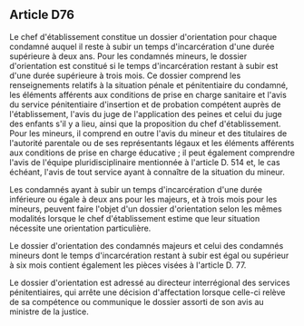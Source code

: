 Article D76
----
Le chef d'établissement constitue un dossier d'orientation pour chaque condamné
auquel il reste à subir un temps d'incarcération d'une durée supérieure à deux
ans. Pour les condamnés mineurs, le dossier d'orientation est constitué si le
temps d'incarcération restant à subir est d'une durée supérieure à trois mois.
Ce dossier comprend les renseignements relatifs à la situation pénale et
pénitentiaire du condamné, les éléments afférents aux conditions de prise en
charge sanitaire et l'avis du service pénitentiaire d'insertion et de probation
compétent auprès de l'établissement, l'avis du juge de l'application des peines
et celui du juge des enfants s'il y a lieu, ainsi que la proposition du chef
d'établissement. Pour les mineurs, il comprend en outre l'avis du mineur et des
titulaires de l'autorité parentale ou de ses représentants légaux et les
éléments afférents aux conditions de prise en charge éducative ; il peut
également comprendre l'avis de l'équipe pluridisciplinaire mentionnée à
l'article D. 514 et, le cas échéant, l'avis de tout service ayant à connaître de
la situation du mineur.

Les condamnés ayant à subir un temps d'incarcération d'une durée inférieure ou
égale à deux ans pour les majeurs, et à trois mois pour les mineurs, peuvent
faire l'objet d'un dossier d'orientation selon les mêmes modalités lorsque le
chef d'établissement estime que leur situation nécessite une orientation
particulière.

Le dossier d'orientation des condamnés majeurs et celui des condamnés mineurs
dont le temps d'incarcération restant à subir est égal ou supérieur à six mois
contient également les pièces visées à l'article D. 77.

Le dossier d'orientation est adressé au directeur interrégional des services
pénitentiaires, qui arrête une décision d'affectation lorsque celle-ci relève de
sa compétence ou communique le dossier assorti de son avis au ministre de la
justice.
